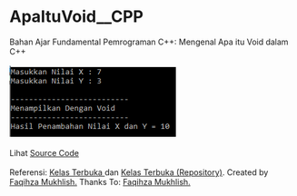 # ApaItuVoid__CPP
Bahan Ajar Fundamental Pemrograman C++: Mengenal Apa itu Void dalam C++<br><br>
<img src="https://github.com/RizkyKhapidsyah/ApaItuVoid__CPP/blob/master/Result/001.PNG"><br><br>
Lihat <a href="https://github.com/RizkyKhapidsyah/ApaItuVoid__CPP/blob/master/Source.cpp">Source Code</a><br><br>
Referensi: <a href="https://www.youtube.com/user/faqihzamukhlish"> Kelas Terbuka </a> dan <a href="https://github.com/kelasterbuka"> Kelas Terbuka (Repository)</a>. Created by <a href="https://github.com/faqihza">Faqihza Mukhlish.</a> Thanks To: <a href="https://www.youtube.com/channel/UCRGHjysoCemh4y7tCJQs30w/about">Faqihza Mukhlish.</a>
